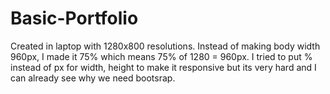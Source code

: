 # Basic-Portfolio

Created in laptop with 1280x800 resolutions.
Instead of making body width 960px, I made it 75% which means 75% of 1280 = 960px.
I tried to put % instead of px for width, height to make it responsive but its very hard and I can already see why we need bootsrap.
